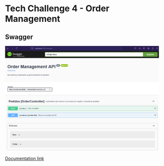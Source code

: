 # Tech Challenge 4 - Order Management

## Swagger
![Swagger preview](./docs/swagger-doc.png)

[Documentation link](http://localhost:8083/swagger)